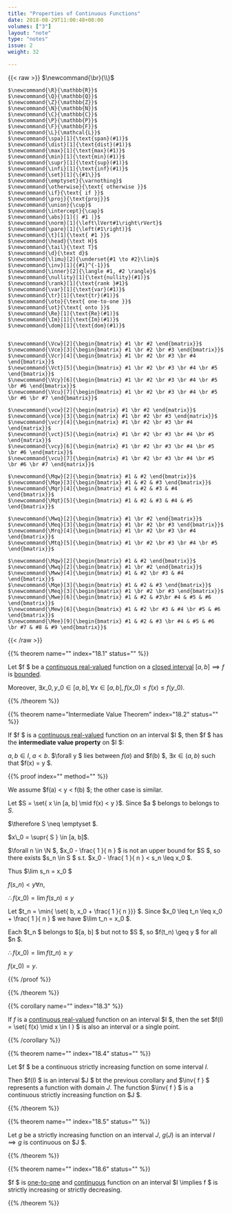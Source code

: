 ```yaml
---
title: "Properties of Continuous Functions"
date: 2018-08-29T11:00:48+08:00
volumes: ["3"]
layout: "note"
type: "notes"
issue: 2
weight: 32

---
```


<!--more-->

<div class="latex-macros">
  {{< raw >}}
    $\newcommand{\br}{\\}$

    $\newcommand{\R}{\mathbb{R}}$
    $\newcommand{\Q}{\mathbb{Q}}$
    $\newcommand{\Z}{\mathbb{Z}}$
    $\newcommand{\N}{\mathbb{N}}$
    $\newcommand{\C}{\mathbb{C}}$
    $\newcommand{\P}{\mathbb{P}}$
    $\newcommand{\F}{\mathbb{F}}$
    $\newcommand{\L}{\mathcal{L}}$
    $\newcommand{\spa}[1]{\text{span}(#1)}$
    $\newcommand{\dist}[1]{\text{dist}(#1)}$
    $\newcommand{\max}[1]{\text{max}(#1)}$
    $\newcommand{\min}[1]{\text{min}(#1)}$
    $\newcommand{\supr}[1]{\text{sup}(#1)}$
    $\newcommand{\infi}[1]{\text{inf}(#1)}$
    $\newcommand{\set}[1]{\{#1\}}$
    $\newcommand{\emptyset}{\varnothing}$
    $\newcommand{\otherwise}{\text{ otherwise }}$
    $\newcommand{\if}{\text{ if }}$
    $\newcommand{\proj}{\text{proj}}$
    $\newcommand{\union}{\cup}$
    $\newcommand{\intercept}{\cap}$
    $\newcommand{\abs}[1]{| #1 |}$
    $\newcommand{\norm}[1]{\left\lVert#1\right\rVert}$
    $\newcommand{\pare}[1]{\left(#1\right)}$
    $\newcommand{\t}[1]{\text{ #1 }}$
    $\newcommand{\head}{\text H}$
    $\newcommand{\tail}{\text T}$
    $\newcommand{\d}{\text d}$
    $\newcommand{\limu}[2]{\underset{#1 \to #2}\lim}$
    $\newcommand{\inv}[1]{{#1}^{-1}}$
    $\newcommand{\inner}[2]{\langle #1, #2 \rangle}$
    $\newcommand{\nullity}[1]{\text{nullity}(#1)}$
    $\newcommand{\rank}[1]{\text{rank }#1}$
    $\newcommand{\var}[1]{\text{var}(#1)}$
    $\newcommand{\tr}[1]{\text{tr}(#1)}$
    $\newcommand{\oto}{\text{ one-to-one }}$
    $\newcommand{\ot}{\text{ onto }}$
    $\newcommand{\Re}[1]{\text{Re}(#1)}$
    $\newcommand{\Im}[1]{\text{Im}(#1)}$
    $\newcommand{\dom}[1]{\text{dom}(#1)}$


    $\newcommand{\Vcw}[2]{\begin{bmatrix} #1 \br #2 \end{bmatrix}}$
    $\newcommand{\Vce}[3]{\begin{bmatrix} #1 \br #2 \br #3 \end{bmatrix}}$
    $\newcommand{\Vcr}[4]{\begin{bmatrix} #1 \br #2 \br #3 \br #4 \end{bmatrix}}$
    $\newcommand{\Vct}[5]{\begin{bmatrix} #1 \br #2 \br #3 \br #4 \br #5 \end{bmatrix}}$
    $\newcommand{\Vcy}[6]{\begin{bmatrix} #1 \br #2 \br #3 \br #4 \br #5 \br #6 \end{bmatrix}}$
    $\newcommand{\Vcu}[7]{\begin{bmatrix} #1 \br #2 \br #3 \br #4 \br #5 \br #6 \br #7 \end{bmatrix}}$

    $\newcommand{\vcw}[2]{\begin{matrix} #1 \br #2 \end{matrix}}$
    $\newcommand{\vce}[3]{\begin{matrix} #1 \br #2 \br #3 \end{matrix}}$
    $\newcommand{\vcr}[4]{\begin{matrix} #1 \br #2 \br #3 \br #4 \end{matrix}}$
    $\newcommand{\vct}[5]{\begin{matrix} #1 \br #2 \br #3 \br #4 \br #5 \end{matrix}}$
    $\newcommand{\vcy}[6]{\begin{matrix} #1 \br #2 \br #3 \br #4 \br #5 \br #6 \end{matrix}}$
    $\newcommand{\vcu}[7]{\begin{matrix} #1 \br #2 \br #3 \br #4 \br #5 \br #6 \br #7 \end{matrix}}$

    $\newcommand{\Mqw}[2]{\begin{bmatrix} #1 & #2 \end{bmatrix}}$
    $\newcommand{\Mqe}[3]{\begin{bmatrix} #1 & #2 & #3 \end{bmatrix}}$
    $\newcommand{\Mqr}[4]{\begin{bmatrix} #1 & #2 & #3 & #4 \end{bmatrix}}$
    $\newcommand{\Mqt}[5]{\begin{bmatrix} #1 & #2 & #3 & #4 & #5 \end{bmatrix}}$

    $\newcommand{\Mwq}[2]{\begin{bmatrix} #1 \br #2 \end{bmatrix}}$
    $\newcommand{\Meq}[3]{\begin{bmatrix} #1 \br #2 \br #3 \end{bmatrix}}$
    $\newcommand{\Mrq}[4]{\begin{bmatrix} #1 \br #2 \br #3 \br #4 \end{bmatrix}}$
    $\newcommand{\Mtq}[5]{\begin{bmatrix} #1 \br #2 \br #3 \br #4 \br #5 \end{bmatrix}}$

    $\newcommand{\Mqw}[2]{\begin{bmatrix} #1 & #2 \end{bmatrix}}$
    $\newcommand{\Mwq}[2]{\begin{bmatrix} #1 \br #2 \end{bmatrix}}$
    $\newcommand{\Mww}[4]{\begin{bmatrix} #1 & #2 \br #3 & #4 \end{bmatrix}}$
    $\newcommand{\Mqe}[3]{\begin{bmatrix} #1 & #2 & #3 \end{bmatrix}}$
    $\newcommand{\Meq}[3]{\begin{bmatrix} #1 \br #2 \br #3 \end{bmatrix}}$
    $\newcommand{\Mwe}[6]{\begin{bmatrix} #1 & #2 & #3\br #4 & #5 & #6 \end{bmatrix}}$
    $\newcommand{\Mew}[6]{\begin{bmatrix} #1 & #2 \br #3 & #4 \br #5 & #6 \end{bmatrix}}$
    $\newcommand{\Mee}[9]{\begin{bmatrix} #1 & #2 & #3 \br #4 & #5 & #6 \br #7 & #8 & #9 \end{bmatrix}}$
  {{< /raw >}}
</div>

{{% theorem name="" index="18.1" status="" %}}

Let $f $ be a <u>continuous real-valued</u> function on a <u>closed interval</u> $[a, b] \implies f$ is <u>bounded</u>.

Moreover, $\exists x\_0, y\_0 \in [a, b], \forall x \in [a, b], f(x\_0) \leq f(x) \leq f(y\_0)$.

{{% /theorem %}}

{{% theorem name="Intermediate Value Theorem" index="18.2" status="" %}}

If $f $ is a <u>continuous real-valued</u> function on an interval $I $, then $f $ has the **intermediate value property** on $I $:

$a, b \in I$, $a < b$. $\forall y $ lies between $f(a)$ and $f(b) $, $\exists x \in (a, b)$ such that $f(x) = y $.

{{% proof index="" method="" %}}

We assume $f(a) < y < f(b) $; the  other case is similar.

Let $S = \set{ x \in [a, b] \mid f(x) < y }$. Since $a $ belongs to belongs to $S$.

$\therefore S \neq \emptyset $.

$x\_0 = \supr{ S } \in [a, b]$.

$\forall n \in \N $, $x\_0 - \frac{ 1 }{ n } $ is not an upper bound for $S $, so there exists $s\_n \in S $ s.t. $x\_0 - \frac{ 1 }{ n } < s\_n \leq x\_0 $.

Thus $\lim s\_n = x\_0 $

$f(s\_n) < y  \forall n$,

$\therefore f(x\_0) = \lim f(s\_n) \leq y$

Let $t\_n = \min{ \set{ b, x\_0 + \frac{ 1 }{ n }}} $. Since $x\_0 \leq t\_n \leq x\_0 + \frac{ 1 }{ n } $ we have $\lim t\_n = x\_0 $.

Each $t\_n $ belongs to $[a, b] $ but not to $S $, so $f(t\_n) \geq y $ for all $n $.

$\therefore f(x\_0) = \lim f(t\_n) \geq y$

$f(x\_0) = y$.


{{% /proof %}}

{{% /theorem %}}

{{% corollary name="" index="18.3" %}}

If $f$ is a <u>continuous real-valued</u> function on an interval $I $, then the set $f(I) = \set{ f(x) \mid x \in I } $ is also an interval or a single point.

{{% /corollary %}}

{{% theorem name="" index="18.4" status="" %}}

Let $f $ be a continuous strictly increasing function on some interval $I$.

Then $f(I) $ is an interval $J $ bt the previous corollary and $\inv{ f } $ represents a function with domain $J$. The function $\inv{ f } $ is a continuous strictly increasing function on $J $.

{{% /theorem %}}

{{% theorem name="" index="18.5" status="" %}}

Let $g$ be a strictly increasing function on an interval $J$, $g(J)$ is an interval $I$ $\implies g$ is continuous on $J $.

{{% /theorem %}}

{{% theorem name="" index="18.6" status="" %}}

$f $ is <u>one-to-one</u> and <u>continuous</u> function on an interval $I \implies f $ is strictly increasing or strictly decreasing.

{{% /theorem %}}
